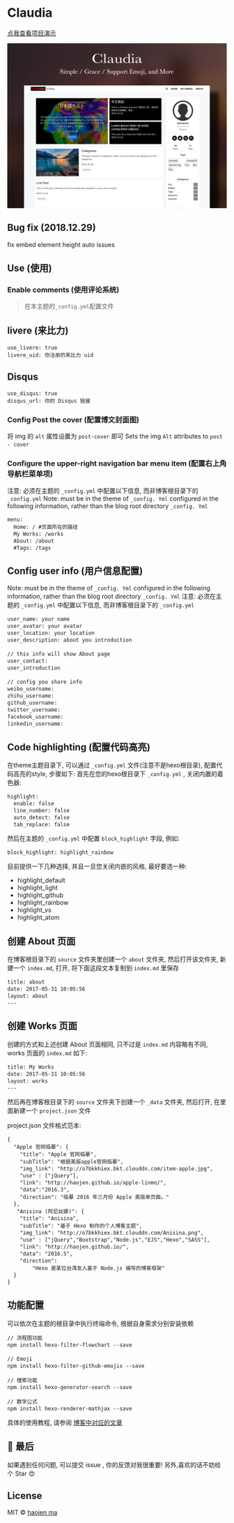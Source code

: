 # Claudia

[点我查看项目演示](https://haojen.github.io/Claudia-theme-blog/)

![cover](./screenshot/claudia-cover.png)

## Bug fix (2018.12.29)

fix embed element height auto issues


## Use (使用)

### Enable comments (使用评论系统)
> 在本主题的`_config.yml`配置文件

## livere (来比力)

	use_livere: true
	livere_uid: 你注册的来比力 uid

## Disqus

	use_disqus: true
	disqus_url: 你的 Disqus 链接

### Config Post the cover (配置博文封面图)

将 img 的 `alt` 属性设置为 `post-cover` 即可
Sets the img `Alt` attributes to `post - cover`

### Configure the upper-right navigation bar menu item (配置右上角导航栏菜单项)

注意: 必须在主题的 `_config.yml` 中配置以下信息, 而非博客根目录下的 `_config.yml`
Note: must be in the theme of `_config. Yml` configured in the following information, rather than the blog root directory `_config. Yml`

    menu:
      Home: / #页面所在的路径
      My Works: /works
      About: /about
      #Tags: /tags


## Config user info (用户信息配置)

Note: must be in the theme of `_config. Yml` configured in the following information, rather than the blog root directory `_config. Yml`
注意: 必须在主题的 `_config.yml` 中配置以下信息, 而非博客根目录下的 `_config.yml`

	user_name: your name
	user_avatar: your avatar
	user_location: your location
	user_description: about you introduction
	
	// this info will show About page
	user_contact: 
	user_introduction
	
	// config you share info
	weibo_username: 
	zhihu_username: 
	github_username:
	twitter_username: 
	facebook_username: 
	linkedin_username: 

## Code highlighting (配置代码高亮)

在theme主题目录下, 可以通过 `_config.yml` 文件(注意不是hexo根目录), 配置代码高亮的style, 步骤如下:
首先在您的hexo根目录下 `_config.yml` , 关闭内置的着色器:
```
highlight:
  enable: false
  line_number: false
  auto_detect: false
  tab_replace: false
```
然后在主题的 `_config.yml` 中配置 `block_highlight` 字段, 例如:
```
block_highlight: highlight_rainbow
```
目前提供一下几种选择, 并且一旦您关闭内嵌的风格, 最好要选一种:
* highlight_default
* highlight_light
* highlight_github
* highlight_rainbow
* highlight_vs
* highlight_atom


	
## 创建 About 页面
在博客根目录下的 `source` 文件夹里创建一个 `about` 文件夹, 然后打开该文件夹, 新建一个 `index.md`, 打开, 将下面这段文本复制到 `index.md` 里保存
	
	title: about
	date: 2017-05-31 10:05:56
	layout: about
	---

## 创建 Works 页面
创建的方式和上述创建 About 页面相同, 只不过是 `index.md` 内容略有不同, works 页面的 `index.md` 如下:

```
title: My Works
date: 2017-05-31 10:05:56
layout: works
---
```

然后再在博客根目录下的 `source` 文件夹下创建一个 `_data` 文件夹, 然后打开, 在里面新建一个 `project.json` 文件

project.json 文件格式范本:

	{
	  "Apple 官网临摹": {
	    "title": "Apple 官网临摹",
	    "subTitle": "根据美版apple官网临摹",
	    "img_link": "http://o7bkkhiex.bkt.clouddn.com/item-apple.jpg",
	    "use" : ["jQuery"],
	    "link": "http://haojen.github.io/apple-linmo/",
	    "data":"2016.3",
	    "direction": "临摹 2016 年三月份 Apple 美版单页面。"
	  },
	   "Anisina (阿尼丝娜)": {
	    "title": "Anisina",
	    "subTitle": "基于 Hexo 制作的个人博客主题",
	    "img_link": "http://o7bkkhiex.bkt.clouddn.com/Anisina.png",
	    "use" : ["jQuery","Bootstrap","Node.js","EJS","Hexo","SASS"],
	    "link": "http://haojen.github.io/",
	    "data": "2016.5",
	    "direction":
	        "Hexo 是某位台湾友人基于 Node.js 编写的博客框架"
	  }
	}
	
## 功能配置
可以依次在主题的根目录中执行终端命令, 根据自身需求分别安装依赖
	
	// 流程图功能
    npm install hexo-filter-flowchart --save
    
    // Emoji
    npm install hexo-filter-github-emojis --save
    
    // 搜索功能
    npm install hexo-generator-search --save
    
    // 数学公式
    npm install hexo-renderer-mathjax --save
    
具体的使用教程, 请参阅 [博客中对应的文章](https://haojen.github.io/Claudia-theme-blog/)    

## 💙 最后

如果遇到任何问题, 可以提交 issue , 你的反馈对我很重要!
另外,喜欢的话不妨给个 Star 😍

## License

MIT © [haojen ma](http://haojen.github.io)
